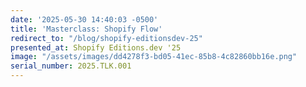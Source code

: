 ```yaml
---
date: '2025-05-30 14:40:03 -0500'
title: 'Masterclass: Shopify Flow'
redirect_to: "/blog/shopify-editionsdev-25"
presented_at: Shopify Editions.dev '25
image: "/assets/images/dd4278f3-bd05-41ec-85b8-4c82860bb16e.png"
serial_number: 2025.TLK.001
---
```

